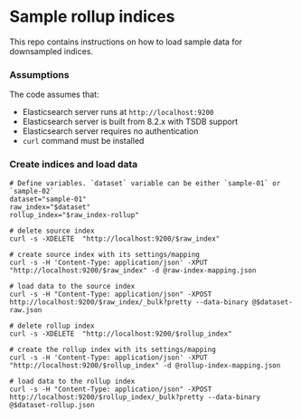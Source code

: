 # Sample rollup indices

This repo contains instructions on how to load sample data for downsampled indices.





### Assumptions

The code assumes that:

- Elasticsearch server runs at `http://localhost:9200`
- Elasticsearch server is built from 8.2.x with TSDB support
- Elasticsearch server requires no authentication
- `curl` command must be installed


### Create indices and load data

```shell
# Define variables. `dataset` variable can be either `sample-01` or `sample-02`
dataset="sample-01"
raw_index="$dataset"
rollup_index="$raw_index-rollup"

# delete source index
curl -s -XDELETE  "http://localhost:9200/$raw_index"

# create source index with its settings/mapping
curl -s -H 'Content-Type: application/json' -XPUT "http://localhost:9200/$raw_index" -d @raw-index-mapping.json

# load data to the source index
curl -s -H "Content-Type: application/json" -XPOST http://localhost:9200/$raw_index/_bulk?pretty --data-binary @$dataset-raw.json

# delete rollup index
curl -s -XDELETE  "http://localhost:9200/$rollup_index"

# create the rollup index with its settings/mapping
curl -s -H 'Content-Type: application/json' -XPUT "http://localhost:9200/$rollup_index" -d @rollup-index-mapping.json

# load data to the rollup index
curl -s -H "Content-Type: application/json" -XPOST http://localhost:9200/$rollup_index/_bulk?pretty --data-binary @$dataset-rollup.json
```
